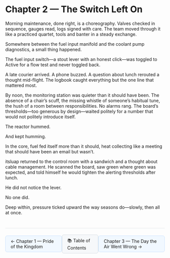 # Chapter 2 — The Switch Left On

Morning maintenance, done right, is a choreography. Valves checked in sequence, gauges read, logs signed with care. The team moved through it like a practiced quartet, tools and banter in a steady exchange.

Somewhere between the fuel input manifold and the coolant pump diagnostics, a small thing happened.

The fuel input switch—a stout lever with an honest click—was toggled to Active for a flow test and never toggled back.

A late courier arrived. A phone buzzed. A question about lunch rerouted a thought mid-flight. The logbook caught everything but the one line that mattered most.

By noon, the monitoring station was quieter than it should have been. The absence of a chair’s scuff, the missing whistle of someone’s habitual tune, the hush of a room between responsibilities. No alarms rang. The board’s thresholds—too generous by design—waited politely for a number that would not politely introduce itself.

The reactor hummed.

And kept humming.

In the core, fuel fed itself more than it should, heat collecting like a meeting that should have been an email but wasn’t.

itsluap returned to the control room with a sandwich and a thought about cable management. He scanned the board, saw green where green was expected, and told himself he would tighten the alerting thresholds after lunch.

He did not notice the lever.

No one did.

Deep within, pressure ticked upward the way seasons do—slowly, then all at once.

<!-- NAVIGATION START -->
<div style="border-top: 1px solid #e1e4e8; margin-top: 40px; padding-top: 20px; display: flex; justify-content: space-between; align-items: center;">
  <a href="chapter-01-pride-of-the-kingdom.html" style="background-color: #f1f8ff; border: 1px solid #c8e1ff; padding: 8px 16px; text-decoration: none; border-radius: 6px;">← Chapter 1 — Pride of the Kingdom</a>
  <a href="../index.html" style="background-color: #f6f8fa; border: 1px solid #d1d9e0; padding: 8px 16px; text-decoration: none; border-radius: 6px;">📚 Table of Contents</a>
  <a href="chapter-03-the-day-the-air-went-wrong.html" style="background-color: #f1f8ff; border: 1px solid #c8e1ff; padding: 8px 16px; text-decoration: none; border-radius: 6px;">Chapter 3 — The Day the Air Went Wrong →</a>
</div>
<!-- NAVIGATION END -->
